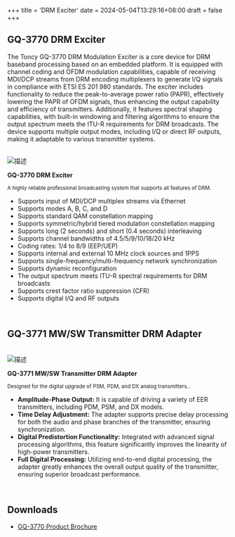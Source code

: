+++
title = 'DRM Exciter'
date = 2024-05-04T13:29:16+08:00
draft = false
+++

## GQ-3770 DRM Exciter

The Toncy GQ-3770 DRM Modulation Exciter is a core device for DRM baseband processing based on an embedded platform. It is equipped with channel coding and OFDM modulation capabilities, capable of receiving MDI/DCP streams from DRM encoding multiplexers to generate I/Q signals in compliance with ETSI ES 201 980 standards. The exciter includes functionality to reduce the peak-to-average power ratio (PAPR), effectively lowering the PAPR of OFDM signals, thus enhancing the output capability and efficiency of transmitters. Additionally, it features spectral shaping capabilities, with built-in windowing and filtering algorithms to ensure the output spectrum meets the ITU-R requirements for DRM broadcasts. The device supports multiple output modes, including I/Q or direct RF outputs, making it adaptable to various transmitter systems.


<br>
<div class="horizontal-layout-products">
	<div>
        <img src="/img/products/GQ-3770.png" alt="描述" >
    </div>
    <div>
        <p><b>GQ-3770 DRM Exciter</b></p>
        <p><small>A highly reliable professional broadcasting system that supports all features of DRM.</small></p>
        <ul>
			<li>Supports input of MDI/DCP multiplex streams via Ethernet</li>
			<li>Supports modes A, B, C, and D</li>
			<li>Supports standard QAM constellation mapping</li>
			<li>Supports symmetric/hybrid tiered modulation constellation mapping</li>
			<li>Supports long (2 seconds) and short (0.4 seconds) interleaving</li>
			<li>Supports channel bandwidths of 4.5/5/9/10/18/20 kHz</li>
			<li>Coding rates: 1/4 to 8/9 (EEP/UEP)</li>
			<li>Supports internal and external 10 MHz clock sources and 1PPS</li>
			<li>Supports single-frequency/multi-frequency network synchronization</li>
			<li>Supports dynamic reconfiguration</li>
			<li>The output spectrum meets ITU-R spectral requirements for DRM broadcasts</li>
			<li>Supports crest factor ratio suppression (CFR)</li>
			<li>Supports digital I/Q and RF outputs</li>
        </ul>
    </div>
    
</div>
<br>

## GQ-3771 MW/SW Transmitter DRM Adapter

<br>
<div class="horizontal-layout-products">
	<div>
        <img src="/img/products/GQ-3771.png" alt="描述" class="responsive-image">
    </div>
    <div>
        <p><b>GQ-3771 MW/SW Transmitter DRM Adapter</b></p>
        <p><small>Designed for the digital upgrade of PSM, PDM, and DX analog transmitters..</small></p>
        <ul>
        	<li><b>Amplitude-Phase Output:</b> It is capable of driving a variety of EER transmitters, including PDM, PSM, and DX models.</li>
			<li><b>Time Delay Adjustment:</b> The adapter supports precise delay processing for both the audio and phase branches of the transmitter, ensuring synchronization.</li>
			<li><b>Digital Predistortion Functionality:</b> Integrated with advanced signal processing algorithms, this feature significantly improves the linearity of high-power transmitters.</li>
			<li><b>Full Digital Processing:</b> Utilizing end-to-end digital processing, the adapter greatly enhances the overall output quality of the transmitter, ensuring superior broadcast performance.</li>
        </ul>
    </div>
    
</div>
<br>

<div class="product-bottom-container">
    <div class="section downloads">
        <h2>Downloads</h2>
        <ul>
            <li><i class="fas fa-file-pdf"></i> <a href="/documents/GQ-3770 Product Brochure.pdf">GQ-3770 Product Brochure</a></li>
        </ul>
    </div>
    <div class="section links" style="visibility: hidden;">
        <h2>Info</h2>
        <ul>
            <li><a href="#"></a></li>
            <li><a href="#"></a></li>
        </ul>
    </div>
</div>